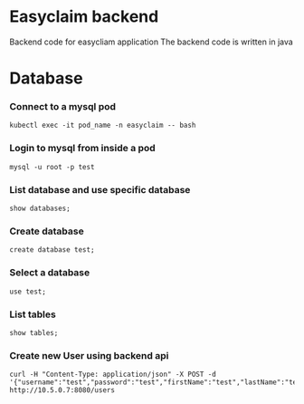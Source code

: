 # Easyclaim backend
Backend code for easycliam application
The backend code is written in java

# Database
### Connect to a mysql pod
```
kubectl exec -it pod_name -n easyclaim -- bash
```

### Login to mysql from inside a pod
```
mysql -u root -p test
```

### List database and use specific database
```
show databases;
```

### Create database
```
create database test;
```

### Select a database
``` 
use test;
```

### List tables
```
show tables;
```

### Create new User using backend api
```
curl -H "Content-Type: application/json" -X POST -d '{"username":"test","password":"test","firstName":"test","lastName":"test","age":23,"salary":12345}' http://10.5.0.7:8080/users
```
